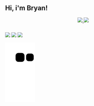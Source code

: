 ## Hi, i'm Bryan!


<div align="center">
  <a href="https://github.com/bryanrho">
  <img height="180em" src="https://github-readme-stats.vercel.app/api?username=bryanrho&show_icons=true&theme=dark&include_all_commits=true&count_private=true"/>
  <img height="180em" src="https://github-readme-stats.vercel.app/api/top-langs/?username=bryanrho&layout=compact&langs_count=7&theme=dark"/>
</div>
  
  ##
 
<div> 
  <a href="https://instagram.com/bryanrho" target="_blank"><img src="https://img.shields.io/badge/-Instagram-%23E4405F?style=for-the-badge&logo=instagram&logoColor=white" target="_blank"></a>
  <a href = "mailto:bryanhoffmanndev@gmail.com"><img src="https://img.shields.io/badge/-Gmail-%23333?style=for-the-badge&logo=gmail&logoColor=white" target="_blank"></a>
  <a href="https://www.linkedin.com/in/bryanrhoffmann/" target="_blank"><img src="https://img.shields.io/badge/-LinkedIn-%230077B5?style=for-the-badge&logo=linkedin&logoColor=white" target="_blank"></a> 
 
 </div>

  ![Snake animation](https://github.com/bryanrho/bryanrho/blob/output/github-contribution-grid-snake.svg)
